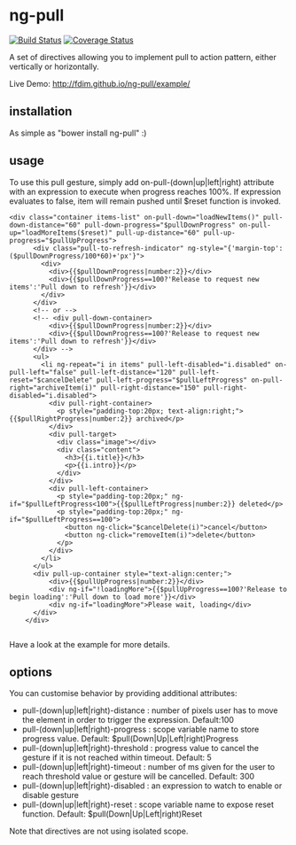 # ng-pull
[![Build Status](https://travis-ci.org/FDIM/ng-pull.svg?branch=master)](https://travis-ci.org/FDIM/ng-pull)
[![Coverage Status](https://coveralls.io/repos/github/FDIM/ng-pull/badge.svg?branch=master)](https://coveralls.io/github/FDIM/ng-pull?branch=master)

A set of directives allowing you to implement pull to action pattern, either vertically or horizontally.

Live Demo: http://fdim.github.io/ng-pull/example/

## installation
As simple as "bower install ng-pull" :)

## usage

To use this pull gesture, simply add on-pull-(down|up|left|right) attribute with an expression to execute when progress reaches 100%. If expression evaluates to false, item will remain pushed until $reset function is invoked. 


```
<div class="container items-list" on-pull-down="loadNewItems()" pull-down-distance="60" pull-down-progress="$pullDownProgress" on-pull-up="loadMoreItems($reset)" pull-up-distance="60" pull-up-progress="$pullUpProgress">
      <div class="pull-to-refresh-indicator" ng-style="{'margin-top':($pullDownProgress/100*60)+'px'}">
        <div>
          <div>{{$pullDownProgress|number:2}}</div>
          <div>{{$pullDownProgress==100?'Release to request new items':'Pull down to refresh'}}</div>
        </div>
      </div>
      <!-- or -->
      <!-- <div pull-down-container>
          <div>{{$pullDownProgress|number:2}}</div>
          <div>{{$pullDownProgress==100?'Release to request new items':'Pull down to refresh'}}</div>
      </div> -->
      <ul>
        <li ng-repeat="i in items" pull-left-disabled="i.disabled" on-pull-left="false" pull-left-distance="120" pull-left-reset="$cancelDelete" pull-left-progress="$pullLeftProgress" on-pull-right="archiveItem(i)" pull-right-distance="150" pull-right-disabled="i.disabled">
          <div pull-right-container>
            <p style="padding-top:20px; text-align:right;">{{$pullRightProgress|number:2}} archived</p>
          </div>
          <div pull-target>
            <div class="image"></div>
            <div class="content">
              <h3>{{i.title}}</h3>
              <p>{{i.intro}}</p>
            </div>
          </div>
          <div pull-left-container>
            <p style="padding-top:20px;" ng-if="$pullLeftProgress<100">{{$pullLeftProgress|number:2}} deleted</p>
            <p style="padding-top:20px;" ng-if="$pullLeftProgress==100">
              <button ng-click="$cancelDelete(i)">cancel</button>
              <button ng-click="removeItem(i)">delete</button>
            </p>
          </div>
        </li>
      </ul>
      <div pull-up-container style="text-align:center;">
          <div>{{$pullUpProgress|number:2}}</div>
          <div ng-if="!loadingMore">{{$pullUpProgress==100?'Release to begin loading':'Pull down to load more'}}</div>
          <div ng-if="loadingMore">Please wait, loading</div>
      </div>
    </div>
    
```

Have a look at the example for more details.

## options
You can customise behavior by providing additional attributes:
* pull-(down|up|left|right)-distance : number of pixels user has to move the element in order to trigger the expression. Default:100
* pull-(down|up|left|right)-progress : scope variable name to store progress value. Default: $pull(Down|Up|Left|right)Progress
* pull-(down|up|left|right)-threshold : progress value to cancel the gesture if it is not reached within timeout. Default: 5
* pull-(down|up|left|right)-timeout : number of ms given for the user to reach threshold value or gesture will be cancelled. Default: 300
* pull-(down|up|left|right)-disabled : an expression to watch to enable or disable gesture
* pull-(down|up|left|right)-reset : scope variable name to expose reset function. Default: $pull(Down|Up|Left|right)Reset

Note that directives are not using isolated scope.
